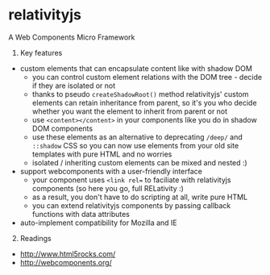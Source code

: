 # relativityjs
A Web Components Micro Framework

1. Key features
- custom elements that can encapsulate content like with shadow DOM 
    - you can control custom element relations with the DOM tree - decide if they are isolated or not
    - thanks to pseudo `createShadowRoot()` method relativityjs' custom elements can retain inheritance from parent, so it's you who decide whether you want the element to inherit from parent or not
    - use `<content></content>` in your components like you do in shadow DOM components
    - use these elements as an alternative to deprecating `/deep/` and `::shadow` CSS so you can now use elements from your old site templates with pure HTML and no worries
    - isolated / inheriting custom elements can be mixed and nested :)
- support webcomponents with a user-friendly interface 
    - your component uses `<link rel=` to faciliate with relativityjs components (so here you go, full RELativity :)
    - as a result, you don't have to do scripting at all, write pure HTML
    - you can extend relativityjs components by passing callback functions with data attributes
- auto-implement compatibility for Mozilla and IE

2. Readings
- http://www.html5rocks.com/
- http://webcomponents.org/



  
